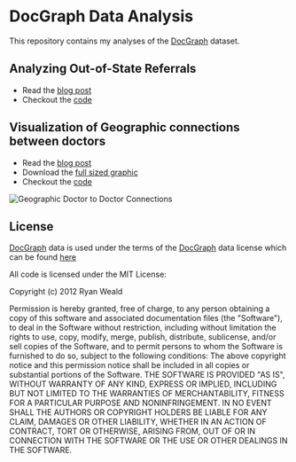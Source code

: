 # DocGraph Data Analysis

This repository contains my analyses of the [DocGraph](http://strata.oreilly.com/2012/11/docgraph-open-social-doctor-data.html) dataset.

## Analyzing Out-of-State Referrals

* Read the [blog post](http://isurfsoftware.com/blog/2013/01/27/analyzing-out-of-state-patient-referrals-using-docgraph/)
* Checkout the [code](https://github.com/rweald/docgraph-data-analysis/tree/master/state-level-graph-analysis)

## Visualization of Geographic connections between doctors

* Read the [blog post](http://isurfsoftware.com/blog/2012/12/13/visualizing-geographic-connections-between-us-doctors/)
* Download the [full sized graphic](https://s3.amazonaws.com/rweald-docgraph-analysis/map-of-connections-fullsize.png)
* Checkout the [code](https://github.com/rweald/docgraph-data-analysis/tree/master/visualize-geographic-connections)

![Geographic Doctor to Doctor Connections](https://s3.amazonaws.com/rweald-docgraph-analysis/map-of-connections-thumbnail.png)


## License

[DocGraph](http://strata.oreilly.com/2012/11/docgraph-open-social-doctor-data.html) 
data is used under the terms of the [DocGraph](http://strata.oreilly.com/2012/11/docgraph-open-social-doctor-data.html)
data license which can be found [here](https://github.com/rweald/docgraph-data-analysis/tree/master/docgraph-data-licenses)

All code is licensed under the MIT License:

Copyright (c) 2012 Ryan Weald

Permission is hereby granted, free of charge, to any person obtaining a copy of this software and associated documentation files (the "Software"), to deal in the Software without restriction, including without limitation the rights to use, copy, modify, merge, publish, distribute, sublicense, and/or sell copies of the Software, and to permit persons to whom the Software is furnished to do so, subject to the following conditions:
The above copyright notice and this permission notice shall be included in all copies or substantial portions of the Software.
THE SOFTWARE IS PROVIDED "AS IS", WITHOUT WARRANTY OF ANY KIND, EXPRESS OR IMPLIED, INCLUDING BUT NOT LIMITED TO THE WARRANTIES OF MERCHANTABILITY, FITNESS FOR A PARTICULAR PURPOSE AND NONINFRINGEMENT. IN NO EVENT SHALL THE AUTHORS OR COPYRIGHT HOLDERS BE LIABLE FOR ANY CLAIM, DAMAGES OR OTHER LIABILITY, WHETHER IN AN ACTION OF CONTRACT, TORT OR OTHERWISE, ARISING FROM, OUT OF OR IN CONNECTION WITH THE SOFTWARE OR THE USE OR OTHER DEALINGS IN THE SOFTWARE.
